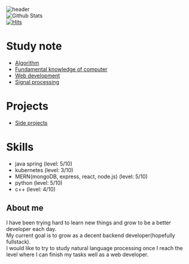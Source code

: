 ![header](https://capsule-render.vercel.app/api?type=wave&color=auto&height=300&section=header&text=My%20record&fontSize=90)<br/>
![Github Stats](https://github-readme-stats.vercel.app/api?username=vacu9708&show_icons=true)<br>
[![Hits](https://hits.seeyoufarm.com/api/count/incr/badge.svg?url=https%3A%2F%2Fgithub.com%2Fvacu9708&count_bg=%2379C83D&title_bg=%23555555&icon=&icon_color=%23E7E7E7&title=hits&edge_flat=false)](https://hits.seeyoufarm.com)<br>

# Study note
* [Algorithm](https://github.com/vacu9708/Algorithm)
* [Fundamental knowledge of computer](https://github.com/vacu9708/Fundamental-knowledge)
* [Web development](https://github.com/vacu9708/Web-development)
* [Signal processing](https://github.com/vacu9708/Signal-processing)

# Projects
* [Side projects](https://github.com/vacu9708/Toy-projects)

# Skills
- java spring (level: 5/10)
- kubernetes (level: 3/10)
- MERN(mongoDB, express, react, node.js) (level: 5/10)
- python (level: 5/10)
- c++ (level: 4/10)

## About me
I have been trying hard to learn new things and grow to be a better developer each day.<br>
My current goal is to grow as a decent backend developer(hopefully fullstack).<br>
I would like to try to study natural language processing once I reach the level where I can finish my tasks well as a web developer.<br>
